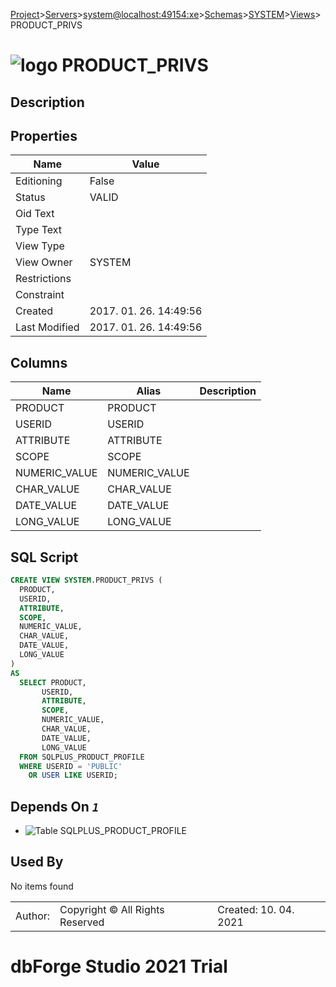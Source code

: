 [Project](../../../../../startpage.md)>[Servers](../../../../Servers.md)>[system@localhost:49154:xe](../../../system@localhost_49154_xe.md)>[Schemas](../../Databases.md)>[SYSTEM](../SYSTEM.md)>[Views](Views.md)>PRODUCT_PRIVS


# ![logo](../../../../../Images/view64.svg) PRODUCT_PRIVS

## <a name="#Description"></a>Description
> 
## <a name="#Properties"></a>Properties
|Name|Value|
|---|---|
|Editioning|False|
|Status|VALID|
|Oid Text||
|Type Text||
|View Type||
|View Owner|SYSTEM|
|Restrictions||
|Constraint||
|Created|2017. 01. 26. 14:49:56|
|Last Modified|2017. 01. 26. 14:49:56|


## <a name="#Columns"></a>Columns
|Name|Alias|Description|
|---|---|---|
|PRODUCT|PRODUCT||
|USERID|USERID||
|ATTRIBUTE|ATTRIBUTE||
|SCOPE|SCOPE||
|NUMERIC_VALUE|NUMERIC_VALUE||
|CHAR_VALUE|CHAR_VALUE||
|DATE_VALUE|DATE_VALUE||
|LONG_VALUE|LONG_VALUE||

## <a name="#SqlScript"></a>SQL Script
```SQL
CREATE VIEW SYSTEM.PRODUCT_PRIVS (
  PRODUCT,
  USERID,
  ATTRIBUTE,
  SCOPE,
  NUMERIC_VALUE,
  CHAR_VALUE,
  DATE_VALUE,
  LONG_VALUE
)
AS
  SELECT PRODUCT,
       USERID,
       ATTRIBUTE,
       SCOPE,
       NUMERIC_VALUE,
       CHAR_VALUE,
       DATE_VALUE,
       LONG_VALUE
  FROM SQLPLUS_PRODUCT_PROFILE
  WHERE USERID = 'PUBLIC'
    OR USER LIKE USERID;
```

## <a name="#DependsOn"></a>Depends On _`1`_
- ![Table](../../../../../Images/table.svg) SQLPLUS_PRODUCT_PROFILE


## <a name="#UsedBy"></a>Used By
No items found

||||
|---|---|---|
|Author: |Copyright © All Rights Reserved|Created: 10. 04. 2021|
# dbForge Studio 2021 Trial